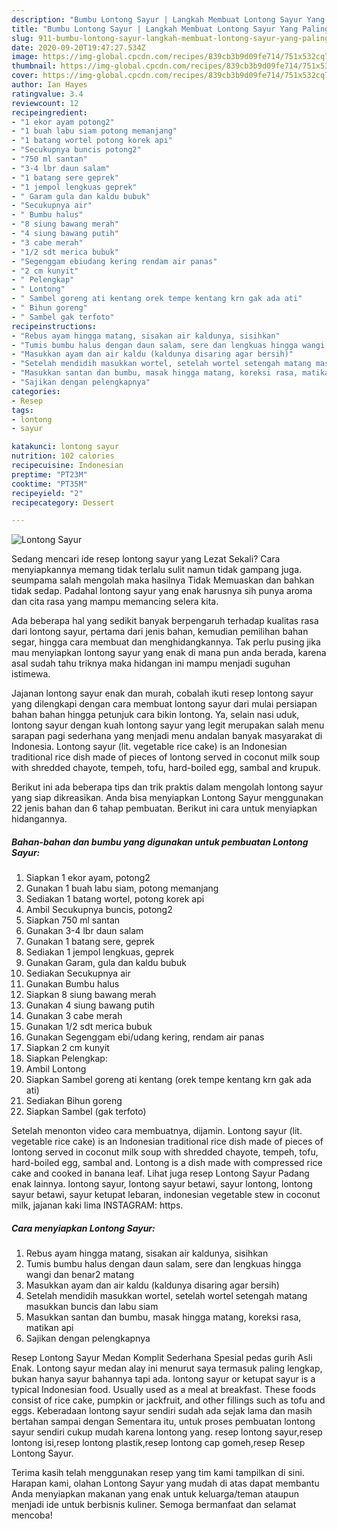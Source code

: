 ```yaml
---
description: "Bumbu Lontong Sayur | Langkah Membuat Lontong Sayur Yang Paling Enak"
title: "Bumbu Lontong Sayur | Langkah Membuat Lontong Sayur Yang Paling Enak"
slug: 911-bumbu-lontong-sayur-langkah-membuat-lontong-sayur-yang-paling-enak
date: 2020-09-20T19:47:27.534Z
image: https://img-global.cpcdn.com/recipes/839cb3b9d09fe714/751x532cq70/lontong-sayur-foto-resep-utama.jpg
thumbnail: https://img-global.cpcdn.com/recipes/839cb3b9d09fe714/751x532cq70/lontong-sayur-foto-resep-utama.jpg
cover: https://img-global.cpcdn.com/recipes/839cb3b9d09fe714/751x532cq70/lontong-sayur-foto-resep-utama.jpg
author: Ian Hayes
ratingvalue: 3.4
reviewcount: 12
recipeingredient:
- "1 ekor ayam potong2"
- "1 buah labu siam potong memanjang"
- "1 batang wortel potong korek api"
- "Secukupnya buncis potong2"
- "750 ml santan"
- "3-4 lbr daun salam"
- "1 batang sere geprek"
- "1 jempol lengkuas geprek"
- " Garam gula dan kaldu bubuk"
- "Secukupnya air"
- " Bumbu halus"
- "8 siung bawang merah"
- "4 siung bawang putih"
- "3 cabe merah"
- "1/2 sdt merica bubuk"
- "Segenggam ebiudang kering rendam air panas"
- "2 cm kunyit"
- " Pelengkap"
- " Lontong"
- " Sambel goreng ati kentang orek tempe kentang krn gak ada ati"
- " Bihun goreng"
- " Sambel gak terfoto"
recipeinstructions:
- "Rebus ayam hingga matang, sisakan air kaldunya, sisihkan"
- "Tumis bumbu halus dengan daun salam, sere dan lengkuas hingga wangi dan benar2 matang"
- "Masukkan ayam dan air kaldu (kaldunya disaring agar bersih)"
- "Setelah mendidih masukkan wortel, setelah wortel setengah matang masukkan buncis dan labu siam"
- "Masukkan santan dan bumbu, masak hingga matang, koreksi rasa, matikan api"
- "Sajikan dengan pelengkapnya"
categories:
- Resep
tags:
- lontong
- sayur

katakunci: lontong sayur 
nutrition: 102 calories
recipecuisine: Indonesian
preptime: "PT23M"
cooktime: "PT35M"
recipeyield: "2"
recipecategory: Dessert

---
```



![Lontong Sayur](https://img-global.cpcdn.com/recipes/839cb3b9d09fe714/751x532cq70/lontong-sayur-foto-resep-utama.jpg)

Sedang mencari ide resep lontong sayur yang Lezat Sekali? Cara menyiapkannya memang tidak terlalu sulit namun tidak gampang juga. seumpama salah mengolah maka hasilnya Tidak Memuaskan dan bahkan tidak sedap. Padahal lontong sayur yang enak harusnya sih punya aroma dan cita rasa yang mampu memancing selera kita.

Ada beberapa hal yang sedikit banyak berpengaruh terhadap kualitas rasa dari lontong sayur, pertama dari jenis bahan, kemudian pemilihan bahan segar, hingga cara membuat dan menghidangkannya. Tak perlu pusing jika mau menyiapkan lontong sayur yang enak di mana pun anda berada, karena asal sudah tahu triknya maka hidangan ini mampu menjadi suguhan istimewa.

Jajanan lontong sayur enak dan murah, cobalah ikuti resep lontong sayur yang dilengkapi dengan cara membuat lontong sayur dari mulai persiapan bahan bahan hingga petunjuk cara bikin lontong. Ya, selain nasi uduk, lontong sayur dengan kuah lontong sayur yang legit merupakan salah menu sarapan pagi sederhana yang menjadi menu andalan banyak masyarakat di Indonesia. Lontong sayur (lit. vegetable rice cake) is an Indonesian traditional rice dish made of pieces of lontong served in coconut milk soup with shredded chayote, tempeh, tofu, hard-boiled egg, sambal and krupuk.


Berikut ini ada beberapa tips dan trik praktis dalam mengolah lontong sayur yang siap dikreasikan. Anda bisa menyiapkan Lontong Sayur menggunakan 22 jenis bahan dan 6 tahap pembuatan. Berikut ini cara untuk menyiapkan hidangannya.

<!--inarticleads1-->

##### Bahan-bahan dan bumbu yang digunakan untuk pembuatan Lontong Sayur:

1. Siapkan 1 ekor ayam, potong2
1. Gunakan 1 buah labu siam, potong memanjang
1. Sediakan 1 batang wortel, potong korek api
1. Ambil Secukupnya buncis, potong2
1. Siapkan 750 ml santan
1. Gunakan 3-4 lbr daun salam
1. Gunakan 1 batang sere, geprek
1. Sediakan 1 jempol lengkuas, geprek
1. Gunakan  Garam, gula dan kaldu bubuk
1. Sediakan Secukupnya air
1. Gunakan  Bumbu halus
1. Siapkan 8 siung bawang merah
1. Gunakan 4 siung bawang putih
1. Gunakan 3 cabe merah
1. Gunakan 1/2 sdt merica bubuk
1. Gunakan Segenggam ebi/udang kering, rendam air panas
1. Siapkan 2 cm kunyit
1. Siapkan  Pelengkap:
1. Ambil  Lontong
1. Siapkan  Sambel goreng ati kentang (orek tempe kentang krn gak ada ati)
1. Sediakan  Bihun goreng
1. Siapkan  Sambel (gak terfoto)


Setelah menonton video cara membuatnya, dijamin. Lontong sayur (lit. vegetable rice cake) is an Indonesian traditional rice dish made of pieces of lontong served in coconut milk soup with shredded chayote, tempeh, tofu, hard-boiled egg, sambal and. Lontong is a dish made with compressed rice cake and cooked in banana leaf. Lihat juga resep Lontong Sayur Padang enak lainnya. lontong sayur, lontong sayur betawi, sayur lontong, lontong sayur betawi, sayur ketupat lebaran, indonesian vegetable stew in coconut milk, jajanan kaki lima INSTAGRAM: https. 

<!--inarticleads2-->

##### Cara menyiapkan Lontong Sayur:

1. Rebus ayam hingga matang, sisakan air kaldunya, sisihkan
1. Tumis bumbu halus dengan daun salam, sere dan lengkuas hingga wangi dan benar2 matang
1. Masukkan ayam dan air kaldu (kaldunya disaring agar bersih)
1. Setelah mendidih masukkan wortel, setelah wortel setengah matang masukkan buncis dan labu siam
1. Masukkan santan dan bumbu, masak hingga matang, koreksi rasa, matikan api
1. Sajikan dengan pelengkapnya


Resep Lontong Sayur Medan Komplit Sederhana Spesial pedas gurih Asli Enak. Lontong sayur medan alay ini menurut saya termasuk paling lengkap, bukan hanya sayur bahannya tapi ada. lontong sayur or ketupat sayur is a typical Indonesian food. Usually used as a meal at breakfast. These foods consist of rice cake, pumpkin or jackfruit, and other fillings such as tofu and eggs. Keberadaan lontong sayur sendiri sudah ada sejak lama dan masih bertahan sampai dengan Sementara itu, untuk proses pembuatan lontong sayur sendiri cukup mudah karena lontong yang. resep lontong sayur,resep lontong isi,resep lontong plastik,resep lontong cap gomeh,resep Resep Lontong Sayur. 

Terima kasih telah menggunakan resep yang tim kami tampilkan di sini. Harapan kami, olahan Lontong Sayur yang mudah di atas dapat membantu Anda menyiapkan makanan yang enak untuk keluarga/teman ataupun menjadi ide untuk berbisnis kuliner. Semoga bermanfaat dan selamat mencoba!
